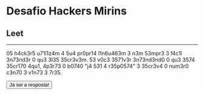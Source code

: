 # Desafio Hackers Mirins

## Leet
----

05 h4ck3r5 u71l1z4m 4 5u4 pr0pr14 l1n6u463m 3 n3m 53mpr3 3 f4c1l 3n73nd3r 0 qu3 3l35 35cr3v3m. 53 v0c3 3571v3r 3n73nd3nd0 0 qu3 3574 35cr170 4qu1, 4p3r73 0 b0740 "j4 531 4 r35p0574" 3 35cr3v4 0 num3r0 c3n70 3 v1n73 3 7r35.

<button onclick='
  var resposta = prompt("Qual é o número?");
  if (resposta == 123) {
    alert("Parabéns! Vamos para o próximo desafio!");
    window.location.href="Cifra_de_César";
  } else {
    alert("Resposta errada. Tente novamente.");
  }
'>Já sei a resposta!</button>
